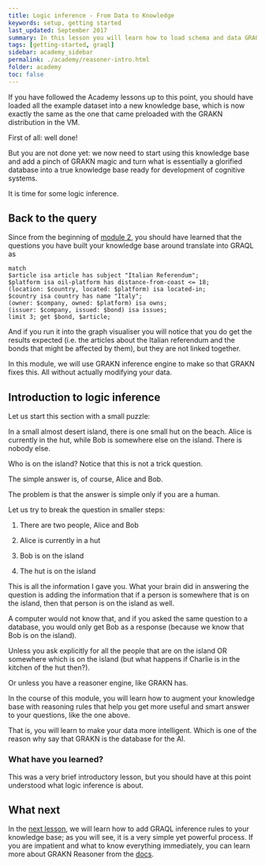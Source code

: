 ```yaml
---
title: Logic inference - From Data to Knowledge
keywords: setup, getting started
last_updated: September 2017
summary: In this lesson you will learn how to load schema and data GRAQL files into your GRAKN distribution.
tags: [getting-started, graql]
sidebar: academy_sidebar
permalink: ./academy/reasoner-intro.html
folder: academy
toc: false
---
```


If you have followed the Academy lessons up to this point, you should have loaded all the example dataset into a new knowledge base, which is now exactly the same as the one that came preloaded with the GRAKN distribution in the VM.

First of all: well done!

But you are not done yet: we now need to start using this knowledge base and add a pinch of GRAKN magic and turn what is essentially a glorified database into a true knowledge base ready for development of cognitive systems.

It is time for some logic inference.

## Back to the query
Since from the beginning of [module 2](/academy/graql-intro.html), you should have learned that the questions you have built your knowledge base around translate into GRAQL as

```graql
match
$article isa article has subject "Italian Referendum";
$platform isa oil-platform has distance-from-coast <= 18;
(location: $country, located: $platform) isa located-in;
$country isa country has name "Italy";
(owner: $company, owned: $platform) isa owns;
(issuer: $company, issued: $bond) isa issues;
limit 3; get $bond, $article;
```

And if you run it into the graph visualiser you will notice that you do get the results expected (i.e. the articles about the Italian referendum and the bonds that might be affected by them), but they are not linked together.

In this module, we will use GRAKN inference engine to make so that GRAKN fixes this. All without actually modifying your data.

## Introduction to logic inference
Let us start this section with a small puzzle:

In a small almost desert island, there is one small hut on the beach. Alice is currently in the hut, while Bob is somewhere else on the island. There is nobody else.

Who is on the island? Notice that this is not a trick question.

The simple answer is, of course, Alice and Bob.

The problem is that the answer is simple only if you are a human.

Let us try to break the question in smaller steps:

  1. There are two people, Alice and Bob

  1. Alice is currently in a hut

  1. Bob is on the island

  1. The hut is on the island

This is all the information I gave you. What your brain did in answering the question is adding the information that if a person is somewhere that is on the island, then that person is on the island as well.

A computer would not know that, and if you asked the same question to a database, you would only get Bob as a response (because we know that Bob is on the island).

Unless you ask explicitly for all the people that are on the island OR somewhere which is on the island (but what happens if Charlie is in the kitchen of the hut then?).

Or unless you have a reasoner engine, like GRAKN has.

In the course of this module, you will learn how to augment your knowledge base with reasoning rules that help you get more useful and smart answer to your questions, like the one above.

That is, you will learn to make your data more intelligent. Which is one of the reason why say that GRAKN is the database for the AI.

### What have you learned?
This was a very brief introductory lesson, but you should have at this point understood what logic inference is about.

## What next
In the [next lesson](/academy/inference-rules.html), we will learn how to add GRAQL inference rules to your knowledge base; as you will see, it is a very simple yet powerful process. If you are impatient and what to know everything immediately, you can learn more about GRAKN Reasoner from the [docs](/index.html).
